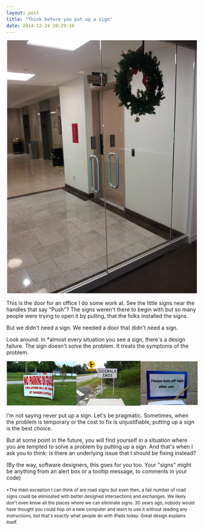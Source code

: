 ```yaml
---
layout: post
title: "Think before you put up a sign"
date: 2014-12-24 20:29:16
---
```


<p style="text-align: center;">
  <img alt="" src="/assets/images/glass-doors.jpg" />
</p>

This is the door for an office I do some work at. See the little signs near the handles that say "Push"? The signs weren't there to begin with but so many people were trying to open it by pulling, that the folks installed the signs.

But we didn't need a sign. We needed a door that didn't need a sign.

Look around. In *almost every situation you see a sign, there's a design failure. The sign doesn't solve the problem. It treats the symptoms of the problem.

<p style="text-align: center;">
  <img alt="" src="/assets/images/assorted-signs.png" />
</p>

l'm not saying never put up a sign. Let's be pragmatic. Sometimes, when the problem is temporary or the cost to fix is unjustifiable, putting up a sign is the best choice.

But at some point in the future, you will find yourself in a situation where you are tempted to solve a problem by putting up a sign. And that's when I ask you to think: is there an underlying issue that I should be fixing instead?

(By the way, software designers, this goes for you too. Your "signs" might be anything from an alert box or a tooltip message, to comments in your code)

<small>*The main exception I can think of are road signs but even then, a fair number of road signs could be eliminated with better designed intersections and exchanges. We likely don't even know all the places where we can eliminate signs. 30 years ago, nobody would have thought you could hop on a new computer and learn to use it without reading any instructions, but that's exactly what people do with iPads today. Great design explains itself.</small>